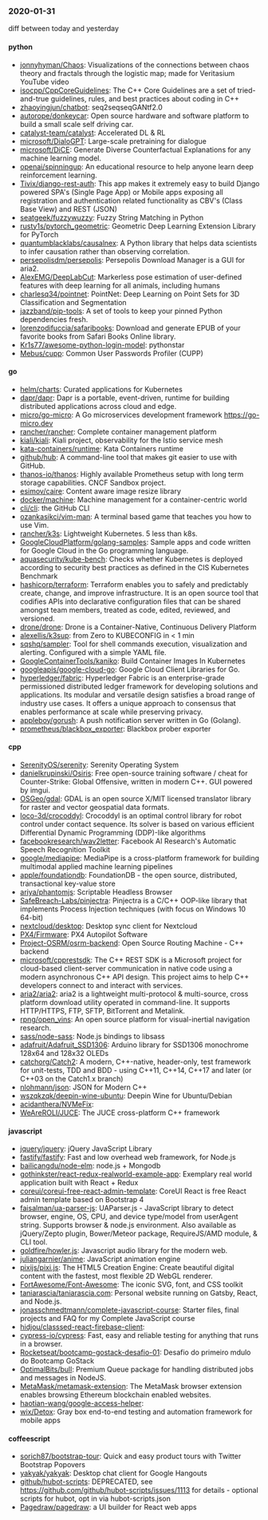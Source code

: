 ### 2020-01-31
diff between today and yesterday

#### python
* [jonnyhyman/Chaos](https://github.com/jonnyhyman/Chaos): Visualizations of the connections between chaos theory and fractals through the logistic map; made for Veritasium YouTube video
* [isocpp/CppCoreGuidelines](https://github.com/isocpp/CppCoreGuidelines): The C++ Core Guidelines are a set of tried-and-true guidelines, rules, and best practices about coding in C++
* [zhaoyingjun/chatbot](https://github.com/zhaoyingjun/chatbot):  seq2seqseqGANtf2.0
* [autorope/donkeycar](https://github.com/autorope/donkeycar): Open source hardware and software platform to build a small scale self driving car.
* [catalyst-team/catalyst](https://github.com/catalyst-team/catalyst): Accelerated DL & RL
* [microsoft/DialoGPT](https://github.com/microsoft/DialoGPT): Large-scale pretraining for dialogue
* [microsoft/DiCE](https://github.com/microsoft/DiCE): Generate Diverse Counterfactual Explanations for any machine learning model.
* [openai/spinningup](https://github.com/openai/spinningup): An educational resource to help anyone learn deep reinforcement learning.
* [Tivix/django-rest-auth](https://github.com/Tivix/django-rest-auth): This app makes it extremely easy to build Django powered SPA's (Single Page App) or Mobile apps exposing all registration and authentication related functionality as CBV's (Class Base View) and REST (JSON)
* [seatgeek/fuzzywuzzy](https://github.com/seatgeek/fuzzywuzzy): Fuzzy String Matching in Python
* [rusty1s/pytorch_geometric](https://github.com/rusty1s/pytorch_geometric): Geometric Deep Learning Extension Library for PyTorch
* [quantumblacklabs/causalnex](https://github.com/quantumblacklabs/causalnex): A Python library that helps data scientists to infer causation rather than observing correlation.
* [persepolisdm/persepolis](https://github.com/persepolisdm/persepolis): Persepolis Download Manager is a GUI for aria2.
* [AlexEMG/DeepLabCut](https://github.com/AlexEMG/DeepLabCut): Markerless pose estimation of user-defined features with deep learning for all animals, including humans
* [charlesq34/pointnet](https://github.com/charlesq34/pointnet): PointNet: Deep Learning on Point Sets for 3D Classification and Segmentation
* [jazzband/pip-tools](https://github.com/jazzband/pip-tools): A set of tools to keep your pinned Python dependencies fresh.
* [lorenzodifuccia/safaribooks](https://github.com/lorenzodifuccia/safaribooks): Download and generate EPUB of your favorite books from Safari Books Online library.
* [Kr1s77/awesome-python-login-model](https://github.com/Kr1s77/awesome-python-login-model): pythonstar
* [Mebus/cupp](https://github.com/Mebus/cupp): Common User Passwords Profiler (CUPP)

#### go
* [helm/charts](https://github.com/helm/charts): Curated applications for Kubernetes
* [dapr/dapr](https://github.com/dapr/dapr): Dapr is a portable, event-driven, runtime for building distributed applications across cloud and edge.
* [micro/go-micro](https://github.com/micro/go-micro): A Go microservices development framework https://go-micro.dev
* [rancher/rancher](https://github.com/rancher/rancher): Complete container management platform
* [kiali/kiali](https://github.com/kiali/kiali): Kiali project, observability for the Istio service mesh
* [kata-containers/runtime](https://github.com/kata-containers/runtime): Kata Containers runtime
* [github/hub](https://github.com/github/hub): A command-line tool that makes git easier to use with GitHub.
* [thanos-io/thanos](https://github.com/thanos-io/thanos): Highly available Prometheus setup with long term storage capabilities. CNCF Sandbox project.
* [esimov/caire](https://github.com/esimov/caire): Content aware image resize library
* [docker/machine](https://github.com/docker/machine): Machine management for a container-centric world
* [cli/cli](https://github.com/cli/cli): the GitHub CLI
* [ozankasikci/vim-man](https://github.com/ozankasikci/vim-man): A terminal based game that teaches you how to use Vim.
* [rancher/k3s](https://github.com/rancher/k3s): Lightweight Kubernetes. 5 less than k8s.
* [GoogleCloudPlatform/golang-samples](https://github.com/GoogleCloudPlatform/golang-samples): Sample apps and code written for Google Cloud in the Go programming language.
* [aquasecurity/kube-bench](https://github.com/aquasecurity/kube-bench): Checks whether Kubernetes is deployed according to security best practices as defined in the CIS Kubernetes Benchmark
* [hashicorp/terraform](https://github.com/hashicorp/terraform): Terraform enables you to safely and predictably create, change, and improve infrastructure. It is an open source tool that codifies APIs into declarative configuration files that can be shared amongst team members, treated as code, edited, reviewed, and versioned.
* [drone/drone](https://github.com/drone/drone): Drone is a Container-Native, Continuous Delivery Platform
* [alexellis/k3sup](https://github.com/alexellis/k3sup): from Zero to KUBECONFIG in < 1 min 
* [sqshq/sampler](https://github.com/sqshq/sampler): Tool for shell commands execution, visualization and alerting. Configured with a simple YAML file.
* [GoogleContainerTools/kaniko](https://github.com/GoogleContainerTools/kaniko): Build Container Images In Kubernetes
* [googleapis/google-cloud-go](https://github.com/googleapis/google-cloud-go): Google Cloud Client Libraries for Go.
* [hyperledger/fabric](https://github.com/hyperledger/fabric): Hyperledger Fabric is an enterprise-grade permissioned distributed ledger framework for developing solutions and applications. Its modular and versatile design satisfies a broad range of industry use cases. It offers a unique approach to consensus that enables performance at scale while preserving privacy.
* [appleboy/gorush](https://github.com/appleboy/gorush): A push notification server written in Go (Golang).
* [prometheus/blackbox_exporter](https://github.com/prometheus/blackbox_exporter): Blackbox prober exporter

#### cpp
* [SerenityOS/serenity](https://github.com/SerenityOS/serenity): Serenity Operating System
* [danielkrupinski/Osiris](https://github.com/danielkrupinski/Osiris): Free open-source training software / cheat for Counter-Strike: Global Offensive, written in modern C++. GUI powered by imgui.
* [OSGeo/gdal](https://github.com/OSGeo/gdal): GDAL is an open source X/MIT licensed translator library for raster and vector geospatial data formats.
* [loco-3d/crocoddyl](https://github.com/loco-3d/crocoddyl): Crocoddyl is an optimal control library for robot control under contact sequence. Its solver is based on various efficient Differential Dynamic Programming (DDP)-like algorithms
* [facebookresearch/wav2letter](https://github.com/facebookresearch/wav2letter): Facebook AI Research's Automatic Speech Recognition Toolkit
* [google/mediapipe](https://github.com/google/mediapipe): MediaPipe is a cross-platform framework for building multimodal applied machine learning pipelines
* [apple/foundationdb](https://github.com/apple/foundationdb): FoundationDB - the open source, distributed, transactional key-value store
* [ariya/phantomjs](https://github.com/ariya/phantomjs): Scriptable Headless Browser
* [SafeBreach-Labs/pinjectra](https://github.com/SafeBreach-Labs/pinjectra): Pinjectra is a C/C++ OOP-like library that implements Process Injection techniques (with focus on Windows 10 64-bit)
* [nextcloud/desktop](https://github.com/nextcloud/desktop):  Desktop sync client for Nextcloud
* [PX4/Firmware](https://github.com/PX4/Firmware): PX4 Autopilot Software
* [Project-OSRM/osrm-backend](https://github.com/Project-OSRM/osrm-backend): Open Source Routing Machine - C++ backend
* [microsoft/cpprestsdk](https://github.com/microsoft/cpprestsdk): The C++ REST SDK is a Microsoft project for cloud-based client-server communication in native code using a modern asynchronous C++ API design. This project aims to help C++ developers connect to and interact with services.
* [aria2/aria2](https://github.com/aria2/aria2): aria2 is a lightweight multi-protocol & multi-source, cross platform download utility operated in command-line. It supports HTTP/HTTPS, FTP, SFTP, BitTorrent and Metalink.
* [rpng/open_vins](https://github.com/rpng/open_vins): An open source platform for visual-inertial navigation research.
* [sass/node-sass](https://github.com/sass/node-sass):  Node.js bindings to libsass
* [adafruit/Adafruit_SSD1306](https://github.com/adafruit/Adafruit_SSD1306): Arduino library for SSD1306 monochrome 128x64 and 128x32 OLEDs
* [catchorg/Catch2](https://github.com/catchorg/Catch2): A modern, C++-native, header-only, test framework for unit-tests, TDD and BDD - using C++11, C++14, C++17 and later (or C++03 on the Catch1.x branch)
* [nlohmann/json](https://github.com/nlohmann/json): JSON for Modern C++
* [wszqkzqk/deepin-wine-ubuntu](https://github.com/wszqkzqk/deepin-wine-ubuntu): Deepin Wine for Ubuntu/Debian
* [acidanthera/NVMeFix](https://github.com/acidanthera/NVMeFix): 
* [WeAreROLI/JUCE](https://github.com/WeAreROLI/JUCE): The JUCE cross-platform C++ framework

#### javascript
* [jquery/jquery](https://github.com/jquery/jquery): jQuery JavaScript Library
* [fastify/fastify](https://github.com/fastify/fastify): Fast and low overhead web framework, for Node.js
* [bailicangdu/node-elm](https://github.com/bailicangdu/node-elm):  node.js + Mongodb 
* [gothinkster/react-redux-realworld-example-app](https://github.com/gothinkster/react-redux-realworld-example-app): Exemplary real world application built with React + Redux
* [coreui/coreui-free-react-admin-template](https://github.com/coreui/coreui-free-react-admin-template): CoreUI React is free React admin template based on Bootstrap 4
* [faisalman/ua-parser-js](https://github.com/faisalman/ua-parser-js): UAParser.js - JavaScript library to detect browser, engine, OS, CPU, and device type/model from userAgent string. Supports browser & node.js environment. Also available as jQuery/Zepto plugin, Bower/Meteor package, RequireJS/AMD module, & CLI tool.
* [goldfire/howler.js](https://github.com/goldfire/howler.js): Javascript audio library for the modern web.
* [juliangarnier/anime](https://github.com/juliangarnier/anime): JavaScript animation engine
* [pixijs/pixi.js](https://github.com/pixijs/pixi.js): The HTML5 Creation Engine: Create beautiful digital content with the fastest, most flexible 2D WebGL renderer.
* [FortAwesome/Font-Awesome](https://github.com/FortAwesome/Font-Awesome): The iconic SVG, font, and CSS toolkit
* [taniarascia/taniarascia.com](https://github.com/taniarascia/taniarascia.com):  Personal website running on Gatsby, React, and Node.js.
* [jonasschmedtmann/complete-javascript-course](https://github.com/jonasschmedtmann/complete-javascript-course): Starter files, final projects and FAQ for my Complete JavaScript course
* [hidjou/classsed-react-firebase-client](https://github.com/hidjou/classsed-react-firebase-client): 
* [cypress-io/cypress](https://github.com/cypress-io/cypress): Fast, easy and reliable testing for anything that runs in a browser.
* [Rocketseat/bootcamp-gostack-desafio-01](https://github.com/Rocketseat/bootcamp-gostack-desafio-01): Desafio do primeiro mdulo do Bootcamp GoStack 
* [OptimalBits/bull](https://github.com/OptimalBits/bull): Premium Queue package for handling distributed jobs and messages in NodeJS.
* [MetaMask/metamask-extension](https://github.com/MetaMask/metamask-extension):   The MetaMask browser extension enables browsing Ethereum blockchain enabled websites.
* [haotian-wang/google-access-helper](https://github.com/haotian-wang/google-access-helper): 
* [wix/Detox](https://github.com/wix/Detox): Gray box end-to-end testing and automation framework for mobile apps

#### coffeescript
* [sorich87/bootstrap-tour](https://github.com/sorich87/bootstrap-tour): Quick and easy product tours with Twitter Bootstrap Popovers
* [yakyak/yakyak](https://github.com/yakyak/yakyak): Desktop chat client for Google Hangouts
* [github/hubot-scripts](https://github.com/github/hubot-scripts): DEPRECATED, see https://github.com/github/hubot-scripts/issues/1113 for details - optional scripts for hubot, opt in via hubot-scripts.json
* [Pagedraw/pagedraw](https://github.com/Pagedraw/pagedraw): a UI builder for React web apps
